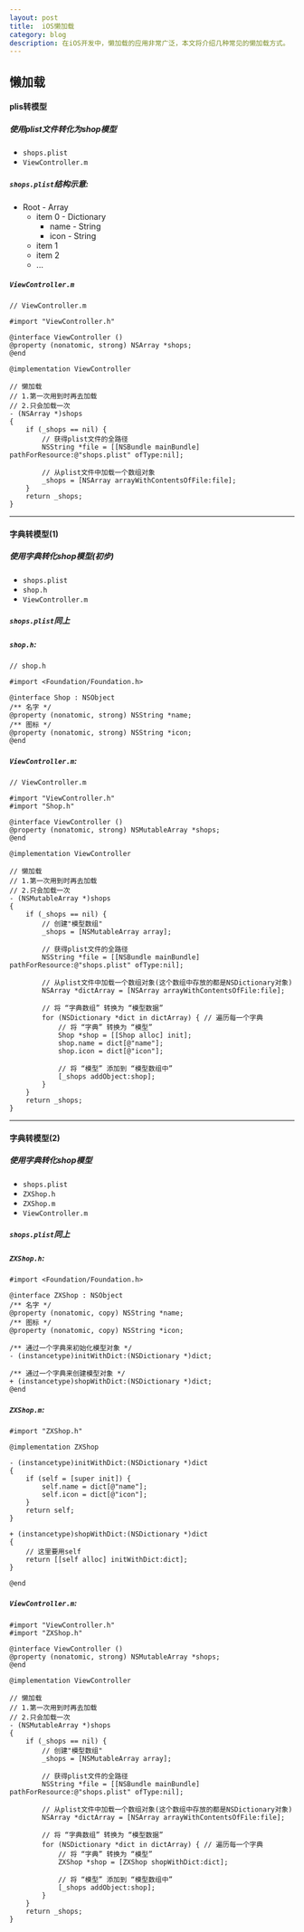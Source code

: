```yaml
---
layout:	post
title: 	iOS懒加载
category: blog
description: 在iOS开发中，懒加载的应用非常广泛，本文将介绍几种常见的懒加载方式。
---
```


## 懒加载

#### plis转模型

##### 使用plist文件转化为shop模型
- `shops.plist`
- `ViewController.m`

##### `shops.plist`结构示意:
- Root - Array
    - item 0 - Dictionary
        - name - String
        - icon - String
    - item 1
    - item 2
    - ...

##### `ViewController.m`

```
// ViewController.m

#import "ViewController.h"

@interface ViewController ()
@property (nonatomic, strong) NSArray *shops;
@end

@implementation ViewController

// 懒加载
// 1.第一次用到时再去加载
// 2.只会加载一次
- (NSArray *)shops
{
    if (_shops == nil) {
        // 获得plist文件的全路径
        NSString *file = [[NSBundle mainBundle] pathForResource:@"shops.plist" ofType:nil];

        // 从plist文件中加载一个数组对象
        _shops = [NSArray arrayWithContentsOfFile:file];
    }
    return _shops;
}
```

---

#### 字典转模型(1)

##### 使用字典转化shop模型(初步)
- `shops.plist`
- `shop.h`
- `ViewController.m`

##### `shops.plist`同上

##### `shop.h`:

```
// shop.h

#import <Foundation/Foundation.h>

@interface Shop : NSObject
/** 名字 */
@property (nonatomic, strong) NSString *name;
/** 图标 */
@property (nonatomic, strong) NSString *icon;
@end
```

##### `ViewController.m`:

```
// ViewController.m

#import "ViewController.h"
#import "Shop.h"

@interface ViewController ()
@property (nonatomic, strong) NSMutableArray *shops;
@end

@implementation ViewController

// 懒加载
// 1.第一次用到时再去加载
// 2.只会加载一次
- (NSMutableArray *)shops
{
    if (_shops == nil) {
        // 创建"模型数组"
        _shops = [NSMutableArray array];

        // 获得plist文件的全路径
        NSString *file = [[NSBundle mainBundle] pathForResource:@"shops.plist" ofType:nil];

        // 从plist文件中加载一个数组对象(这个数组中存放的都是NSDictionary对象)
        NSArray *dictArray = [NSArray arrayWithContentsOfFile:file];

        // 将 “字典数组” 转换为 “模型数据”
        for (NSDictionary *dict in dictArray) { // 遍历每一个字典
            // 将 “字典” 转换为 “模型”
            Shop *shop = [[Shop alloc] init];
            shop.name = dict[@"name"];
            shop.icon = dict[@"icon"];

            // 将 “模型” 添加到 “模型数组中”
            [_shops addObject:shop];
        }
    }
    return _shops;
}
```

---

#### 字典转模型(2)

##### 使用字典转化shop模型
- `shops.plist`
- `ZXShop.h`
- `ZXShop.m`
- `ViewController.m`

##### `shops.plist`同上

##### `ZXShop.h`:

```
#import <Foundation/Foundation.h>

@interface ZXShop : NSObject
/** 名字 */
@property (nonatomic, copy) NSString *name;
/** 图标 */
@property (nonatomic, copy) NSString *icon;

/** 通过一个字典来初始化模型对象 */
- (instancetype)initWithDict:(NSDictionary *)dict;

/** 通过一个字典来创建模型对象 */
+ (instancetype)shopWithDict:(NSDictionary *)dict;
@end
```

##### `ZXShop.m`:

```
#import "ZXShop.h"

@implementation ZXShop

- (instancetype)initWithDict:(NSDictionary *)dict
{
    if (self = [super init]) {
        self.name = dict[@"name"];
        self.icon = dict[@"icon"];
    }
    return self;
}

+ (instancetype)shopWithDict:(NSDictionary *)dict
{
    // 这里要用self
    return [[self alloc] initWithDict:dict];
}

@end
```

##### `ViewController.m`:

```
#import "ViewController.h"
#import "ZXShop.h"

@interface ViewController ()
@property (nonatomic, strong) NSMutableArray *shops;
@end

@implementation ViewController

// 懒加载
// 1.第一次用到时再去加载
// 2.只会加载一次
- (NSMutableArray *)shops
{
    if (_shops == nil) {
        // 创建"模型数组"
        _shops = [NSMutableArray array];

        // 获得plist文件的全路径
        NSString *file = [[NSBundle mainBundle] pathForResource:@"shops.plist" ofType:nil];

        // 从plist文件中加载一个数组对象(这个数组中存放的都是NSDictionary对象)
        NSArray *dictArray = [NSArray arrayWithContentsOfFile:file];

        // 将 “字典数组” 转换为 “模型数据”
        for (NSDictionary *dict in dictArray) { // 遍历每一个字典
            // 将 “字典” 转换为 “模型”
            ZXShop *shop = [ZXShop shopWithDict:dict];

            // 将 “模型” 添加到 “模型数组中”
            [_shops addObject:shop];
        }
    }
    return _shops;
}
```


